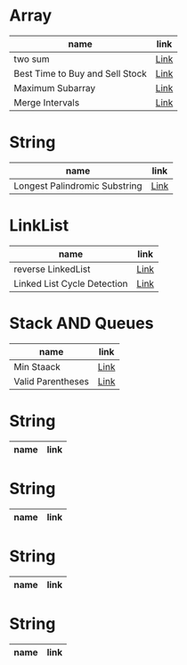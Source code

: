 # Array
|name| link|
|---|-----|
| two sum |[ Link ]( leetcode.com/problems/two-sum/submissions/1762868710/) |
| Best Time to Buy and Sell Stock| [Link](https://leetcode.com/problems/best-time-to-buy-and-sell-stock/description/)|
| Maximum Subarray|[Link](https://leetcode.com/problems/maximum-subarray/)|
|Merge Intervals|[Link](https://leetcode.com/problems/merge-intervals/submissions/)|

# String 
|name| link|
|---|-----|
|Longest Palindromic Substring|[Link](https://leetcode.com/problems/longest-palindromic-substring/submissions/1763448742/)|

# LinkList
|name| link|
|---|-----|
|reverse LinkedList|[Link](https://leetcode.com/problems/reverse-linked-list/submissions/1766359012/)|
|Linked List Cycle Detection| [Link](https://leetcode.com/problems/linked-list-cycle/submissions/1766367369/) |

# Stack AND Queues
|name| link|
|---|-----|
|Min Staack|[Link](https://leetcode.com/problems/min-stack/)|
|Valid Parentheses|[Link](https://leetcode.com/problems/valid-parentheses/submissions/1763545571/)|

# String 
|name| link|
|---|-----|

# String 
|name| link|
|---|-----|

# String 
|name| link|
|---|-----|

# String 
|name| link|
|---|-----|

